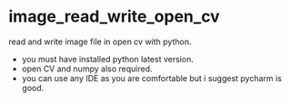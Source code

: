 # image_read_write_open_cv
read and write image file in open cv with python. 
* you must have installed python latest version. 
* open CV and numpy also required.
* you can use any IDE as you are comfortable but i suggest pycharm is good.
